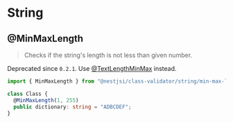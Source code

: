 # String

## @MinMaxLength

> Checks if the string's length is not less than given number.

Deprecated since `0.2.1`. Use [@TextLengthMinMax](/string/text-length-min-max.md) instead.

```typescript
import { MinMaxLength } from "@nestjsi/class-validator/string/min-max-length";

class Class {
  @MinMaxLength(1, 255)
  public dictionary: string = "ADBCDEF";
}
```